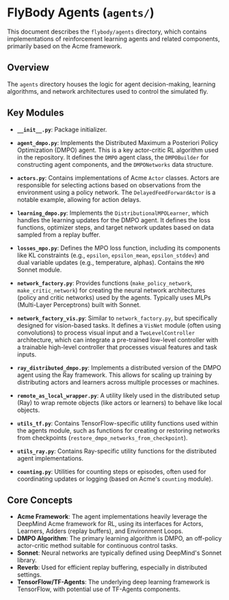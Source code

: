 # FlyBody Agents (`agents/`)

This document describes the `flybody/agents` directory, which contains implementations of reinforcement learning agents and related components, primarily based on the Acme framework.

## Overview

The `agents` directory houses the logic for agent decision-making, learning algorithms, and network architectures used to control the simulated fly.

## Key Modules

- **`__init__.py`**: Package initializer.

- **`agent_dmpo.py`**: Implements the Distributed Maximum a Posteriori Policy Optimization (DMPO) agent. This is a key actor-critic RL algorithm used in the repository. It defines the `DMPO` agent class, the `DMPOBuilder` for constructing agent components, and the `DMPONetworks` data structure.

- **`actors.py`**: Contains implementations of Acme `Actor` classes. Actors are responsible for selecting actions based on observations from the environment using a policy network. The `DelayedFeedForwardActor` is a notable example, allowing for action delays.

- **`learning_dmpo.py`**: Implements the `DistributionalMPOLearner`, which handles the learning updates for the DMPO agent. It defines the loss functions, optimizer steps, and target network updates based on data sampled from a replay buffer.

- **`losses_mpo.py`**: Defines the MPO loss function, including its components like KL constraints (e.g., `epsilon`, `epsilon_mean`, `epsilon_stddev`) and dual variable updates (e.g., temperature, alphas). Contains the `MPO` Sonnet module.

- **`network_factory.py`**: Provides functions (`make_policy_network`, `make_critic_network`) for creating the neural network architectures (policy and critic networks) used by the agents. Typically uses MLPs (Multi-Layer Perceptrons) built with Sonnet.

- **`network_factory_vis.py`**: Similar to `network_factory.py`, but specifically designed for vision-based tasks. It defines a `VisNet` module (often using convolutions) to process visual input and a `TwoLevelController` architecture, which can integrate a pre-trained low-level controller with a trainable high-level controller that processes visual features and task inputs.

- **`ray_distributed_dmpo.py`**: Implements a distributed version of the DMPO agent using the Ray framework. This allows for scaling up training by distributing actors and learners across multiple processes or machines.

- **`remote_as_local_wrapper.py`**: A utility likely used in the distributed setup (Ray) to wrap remote objects (like actors or learners) to behave like local objects.

- **`utils_tf.py`**: Contains TensorFlow-specific utility functions used within the agents module, such as functions for creating or restoring networks from checkpoints (`restore_dmpo_networks_from_checkpoint`).

- **`utils_ray.py`**: Contains Ray-specific utility functions for the distributed agent implementations.

- **`counting.py`**: Utilities for counting steps or episodes, often used for coordinating updates or logging (based on Acme's `counting` module).

## Core Concepts

- **Acme Framework**: The agent implementations heavily leverage the DeepMind Acme framework for RL, using its interfaces for Actors, Learners, Adders (replay buffers), and Environment Loops.
- **DMPO Algorithm**: The primary learning algorithm is DMPO, an off-policy actor-critic method suitable for continuous control tasks.
- **Sonnet**: Neural networks are typically defined using DeepMind's Sonnet library.
- **Reverb**: Used for efficient replay buffering, especially in distributed settings.
- **TensorFlow/TF-Agents**: The underlying deep learning framework is TensorFlow, with potential use of TF-Agents components. 